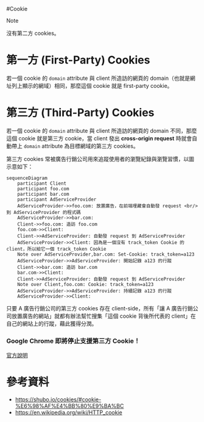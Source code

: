 #Cookie

>[!Note]
>沒有第二方 cookies。

# 第一方 (First-Party) Cookies

若一個 cookie 的 `domain` attribute 與 client 所造訪的網頁的 domain（也就是網址列上顯示的網域）相同，那麼這個 cookie 就是 first-party cookie。

# 第三方 (Third-Party) Cookies

若一個 cookie 的 `domain` attribute 與 client 所造訪的網頁的 domain 不同，那麼這個 cookie 就是第三方 cookie，當 client 發出 **cross-origin request** 時就會自動帶上 `domain` attribute 為目標網域的第三方 cookies。

第三方 cookies 常被廣告行銷公司用來追蹤使用者的瀏覽紀錄與瀏覽習慣，以圖示意如下：

```mermaid
sequenceDiagram
    participant Client
    participant foo.com
    participant bar.com
    participant AdServiceProvider
    AdServiceProvider->>foo.com: 放置廣告，在前端埋藏會自動發 request <br/> 到 AdServiceProvider 的程式碼
    AdServiceProvider->>bar.com: 
    Client->>foo.com: 造訪 foo.com
    foo.com->>Client: 
    Client->>AdServiceProvider: 自動發 request 到 AdServiceProvider
    AdServiceProvider->>Client: 因為是一個沒有 track_token Cookie 的 client，所以給它一個 track_token Cookie
    Note over AdServiceProvider,bar.com: Set-Cookie: track_token=a123
    AdServiceProvider->>AdServiceProvider: 開始記錄 a123 的行蹤
    Client->>bar.com: 造訪 bar.com
    bar.com->>Client: 
    Client->>AdServiceProvider: 自動發 request 到 AdServiceProvider
    Note over Client,foo.com: Cookie: track_token=a123
    AdServiceProvider->>AdServiceProvider: 持續記錄 a123 的行蹤
    AdServiceProvider->>Client: 
```

只要 A 廣告行銷公司的第三方 cookies 存在 client-side，所有「讓 A 廣告行銷公司放置廣告的網站」就都有辦法幫忙搜集「這個 cookie 背後所代表的 client」在自己的網站上的行蹤，藉此獲得分潤。

### Google Chrome 即將停止支援第三方 Cookie！

[官方說明](https://blog.google/products/chrome/privacy-sandbox-tracking-protection/)

# 參考資料

- <https://shubo.io/cookies/#cookie-%E6%98%AF%E4%BB%80%E9%BA%BC>
- <https://en.wikipedia.org/wiki/HTTP_cookie>
